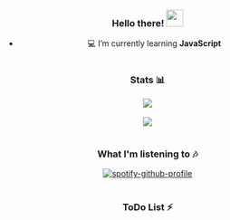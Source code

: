 <div align="center">
  
### Hello there! <img src="https://raw.githubusercontent.com/MartinHeinz/MartinHeinz/master/wave.gif" width="30px">
  
- 💻 I’m currently learning **JavaScript**
  
#
  
### Stats 📊
<img align="center" src="https://github-readme-stats.vercel.app/api?username=Inkatail&count_private=true" /> <br><br>
<img align="center" src="https://github-readme-stats.vercel.app/api/top-langs/?username=Inkatail&count_private=true&langs_count=7" />

# 
  
### What I'm listening to 🎶
  
[![spotify-github-profile](https://spotify-github-profile.vercel.app/api/view?uid=n4ayrxpbuhgeoyek1mrcyrvfg&cover_image=true&theme=novatorem)](https://spotify-github-profile.vercel.app/api/view?uid=n4ayrxpbuhgeoyek1mrcyrvfg&redirect=true)

#  
  
### ToDo List ⚡
  
<div/>
